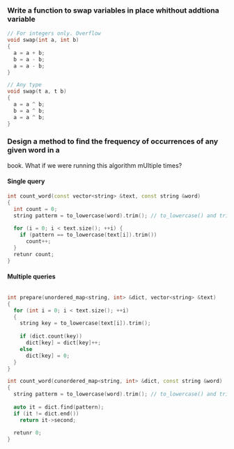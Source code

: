 
### Write a function to swap variables in place whithout addtiona variable

``` C
// For integers only. Overflow
void swap(int a, int b)
{
  a = a + b;
  b = a - b;
  a = a - b; 
}

// Any type
void swap(t a, t b)
{
  a = a ^ b;
  b = a ^ b;
  a = a ^ b; 
}
```

### Design a method to find the frequency of occurrences of any given word in a
book. What if we were running this algorithm mUltiple times?

#### Single query

``` C++
int count_word(const vector<string> &text, const string &word)
{
  int count = 0;
  string patterm = to_lowercase(word).trim(); // to_lowercase() and trim() should be implemented
  
  for (i = 0; i < text.size(); ++i) {
    if (pattern == to_lowercase(text[i]).trim())
      count++;
  }
  retunr count;
}
```

#### Multiple queries

``` C++

int prepare(unordered_map<string, int> &dict, vector<string> &text)
{
  for (int i = 0; i < text.size(); ++i)
  {
    string key = to_lowercase(text[i]).trim();
    
    if (dict.count(key))
      dict[key] = dict[key]++;
    else
      dict[key] = 0;
  }
}

int count_word(cunordered_map<string, int> &dict, const string &word)
{
  string patterm = to_lowercase(word).trim(); // to_lowercase() and trim() should be implemented
  
  auto it = dict.find(pattern);
  if (it != dict.end())
    return it->second;
    
  retunr 0;
}
```
